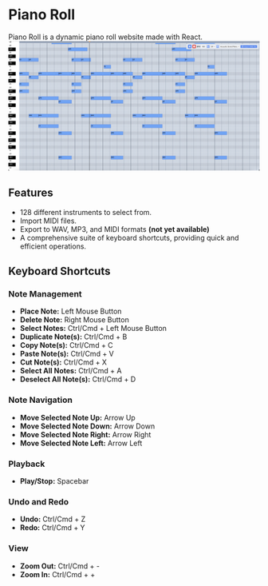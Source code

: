 # Piano Roll

Piano Roll is a dynamic piano roll website made with React.
[]('pianoroll.netlify.app/')
![Screenshot](screenshot.png)

## Features

-   128 different instruments to select from.
-   Import MIDI files.
-   Export to WAV, MP3, and MIDI formats **(not yet available)**
-   A comprehensive suite of keyboard shortcuts, providing quick and efficient operations.

## Keyboard Shortcuts

### Note Management

-   **Place Note:** Left Mouse Button
-   **Delete Note:** Right Mouse Button
-   **Select Notes:** Ctrl/Cmd + Left Mouse Button
-   **Duplicate Note(s):** Ctrl/Cmd + B
-   **Copy Note(s):** Ctrl/Cmd + C
-   **Paste Note(s):** Ctrl/Cmd + V
-   **Cut Note(s):** Ctrl/Cmd + X
-   **Select All Notes:** Ctrl/Cmd + A
-   **Deselect All Note(s):** Ctrl/Cmd + D

### Note Navigation

-   **Move Selected Note Up:** Arrow Up
-   **Move Selected Note Down:** Arrow Down
-   **Move Selected Note Right:** Arrow Right
-   **Move Selected Note Left:** Arrow Left

### Playback

-   **Play/Stop:** Spacebar

### Undo and Redo

-   **Undo:** Ctrl/Cmd + Z
-   **Redo:** Ctrl/Cmd + Y

### View

-   **Zoom Out:** Ctrl/Cmd + -
-   **Zoom In:** Ctrl/Cmd + +

